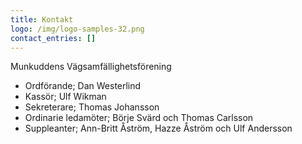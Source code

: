 ```yaml
---
title: Kontakt
logo: /img/logo-samples-32.png
contact_entries: []
---
```

Munkuddens Vägsamfällighetsförening

* Ordförande; Dan Westerlind
* Kassör; Ulf Wikman
* Sekreterare; Thomas Johansson 
* Ordinarie ledamöter; Börje Svärd och Thomas Carlsson
* Suppleanter; Ann-Britt Åström, Hazze Åström och Ulf Andersson